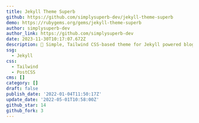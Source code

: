 ```yaml
---
title: Jekyll Theme Superb
github: https://github.com/simplysuperb-dev/jekyll-theme-superb
demo: https://rubygems.org/gems/jekyll-theme-superb
author: simplysuperb-dev
author_link: https://github.com/simplysuperb-dev
date: 2023-11-30T10:17:07.672Z
description: 🧪 Simple, Тailwind CSS-based theme for Jekyll powered blogs.
ssg:
  - Jekyll
css:
  - Tailwind
  - PostCSS
cms: []
category: []
draft: false
publish_date: '2022-01-04T11:50:17Z'
update_date: '2022-05-01T10:58:00Z'
github_star: 14
github_fork: 3
---
```

